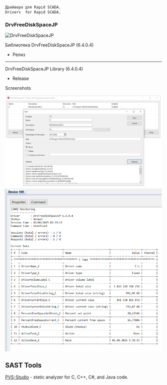 	Драйвера для Rapid SCADA.
	Drivers  for Rapid SCADA.


	
### DrvFreeDiskSpaceJP
![DrvFreeDiskSpaceJP](https://img.shields.io/github/downloads/JurasskPark/RapidScada_v6/DrvFreeDiskSpaceJP_v6.4.0.4/total)

Библиотека DrvFreeDiskSpaceJP (6.4.0.4)
- Релиз

---------------------------------------------------------------------------

DrvFreeDiskSpaceJP Library (6.4.0.4)
- Release


Screenshots

![DrvFreeDiskSpaceJP](https://raw.githubusercontent.com/JurasskPark/RapidScada_v6/master/OpenDrivers/Source/DrvFreeDiskSpaceJP_001.png) ![DrvFreeDiskSpaceJP](https://raw.githubusercontent.com/JurasskPark/RapidScada_v6/master/OpenDrivers/Source/DrvFreeDiskSpaceJP_002.png)



## SAST Tools

[PVS-Studio](https://pvs-studio.ru/ru/pvs-studio/?utm_source=website&utm_medium=github&utm_campaign=open_source) - static analyzer for C, C++, C#, and Java code.

